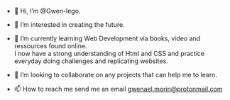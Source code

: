 - 👋 Hi, I’m @Gwen-lego. <br />

- 👀 I’m interested in creating the future. <br />
- 🌱 I’m currently learning Web Development via books, video and ressources found online. <br />
    I now have a strong understanding of Html and CSS and practice everyday doing challenges and replicating websites.

- 💞️ I’m looking to collaborate on any projects that can help me to learn.<br />
- 📫 How to reach me send me an email gwenael.morin@protonmail.com <br />


<!---
Gwen-lego/Gwen-lego is a ✨ special ✨ repository because its `README.md` (this file) appears on your GitHub profile.
You can click the Preview link to take a look at your changes.
--->
